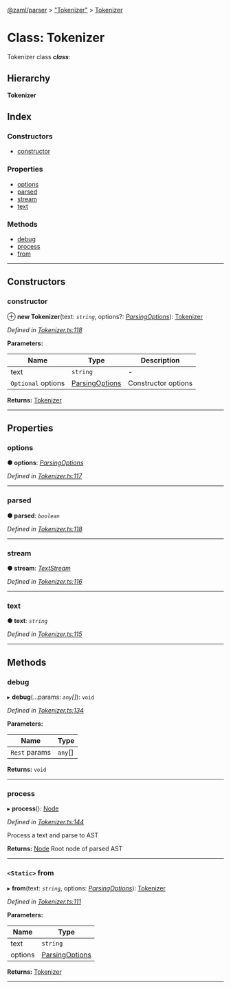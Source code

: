 [@zaml/parser](../README.md) > ["Tokenizer"](../modules/_tokenizer_.md) > [Tokenizer](../classes/_tokenizer_.tokenizer.md)

# Class: Tokenizer

Tokenizer class
*__class__*: 

## Hierarchy

**Tokenizer**

## Index

### Constructors

* [constructor](_tokenizer_.tokenizer.md#constructor)

### Properties

* [options](_tokenizer_.tokenizer.md#options)
* [parsed](_tokenizer_.tokenizer.md#parsed)
* [stream](_tokenizer_.tokenizer.md#stream)
* [text](_tokenizer_.tokenizer.md#text)

### Methods

* [debug](_tokenizer_.tokenizer.md#debug)
* [process](_tokenizer_.tokenizer.md#process)
* [from](_tokenizer_.tokenizer.md#from)

---

## Constructors

<a id="constructor"></a>

###  constructor

⊕ **new Tokenizer**(text: *`string`*, options?: *[ParsingOptions](../interfaces/_tokenizer_.parsingoptions.md)*): [Tokenizer](_tokenizer_.tokenizer.md)

*Defined in [Tokenizer.ts:118](https://github.com/nexushubs/zaml-lang/blob/a042eb7/packages/zaml-parser/src/Tokenizer.ts#L118)*

**Parameters:**

| Name | Type | Description |
| ------ | ------ | ------ |
| text | `string` |  \- |
| `Optional` options | [ParsingOptions](../interfaces/_tokenizer_.parsingoptions.md) |  Constructor options |

**Returns:** [Tokenizer](_tokenizer_.tokenizer.md)

___

## Properties

<a id="options"></a>

###  options

**● options**: *[ParsingOptions](../interfaces/_tokenizer_.parsingoptions.md)*

*Defined in [Tokenizer.ts:117](https://github.com/nexushubs/zaml-lang/blob/a042eb7/packages/zaml-parser/src/Tokenizer.ts#L117)*

___
<a id="parsed"></a>

###  parsed

**● parsed**: *`boolean`*

*Defined in [Tokenizer.ts:118](https://github.com/nexushubs/zaml-lang/blob/a042eb7/packages/zaml-parser/src/Tokenizer.ts#L118)*

___
<a id="stream"></a>

###  stream

**● stream**: *[TextStream](_textstream_.textstream.md)*

*Defined in [Tokenizer.ts:116](https://github.com/nexushubs/zaml-lang/blob/a042eb7/packages/zaml-parser/src/Tokenizer.ts#L116)*

___
<a id="text"></a>

###  text

**● text**: *`string`*

*Defined in [Tokenizer.ts:115](https://github.com/nexushubs/zaml-lang/blob/a042eb7/packages/zaml-parser/src/Tokenizer.ts#L115)*

___

## Methods

<a id="debug"></a>

###  debug

▸ **debug**(...params: *`any`[]*): `void`

*Defined in [Tokenizer.ts:134](https://github.com/nexushubs/zaml-lang/blob/a042eb7/packages/zaml-parser/src/Tokenizer.ts#L134)*

**Parameters:**

| Name | Type |
| ------ | ------ |
| `Rest` params | `any`[] |

**Returns:** `void`

___
<a id="process"></a>

###  process

▸ **process**(): [Node](_node_.node.md)

*Defined in [Tokenizer.ts:144](https://github.com/nexushubs/zaml-lang/blob/a042eb7/packages/zaml-parser/src/Tokenizer.ts#L144)*

Process a text and parse to AST

**Returns:** [Node](_node_.node.md)
Root node of parsed AST

___
<a id="from"></a>

### `<Static>` from

▸ **from**(text: *`string`*, options: *[ParsingOptions](../interfaces/_tokenizer_.parsingoptions.md)*): [Tokenizer](_tokenizer_.tokenizer.md)

*Defined in [Tokenizer.ts:111](https://github.com/nexushubs/zaml-lang/blob/a042eb7/packages/zaml-parser/src/Tokenizer.ts#L111)*

**Parameters:**

| Name | Type |
| ------ | ------ |
| text | `string` |
| options | [ParsingOptions](../interfaces/_tokenizer_.parsingoptions.md) |

**Returns:** [Tokenizer](_tokenizer_.tokenizer.md)

___


